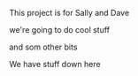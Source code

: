 This project is for Sally and Dave


we're going to do cool stuff



and som other bits



We have stuff down here
